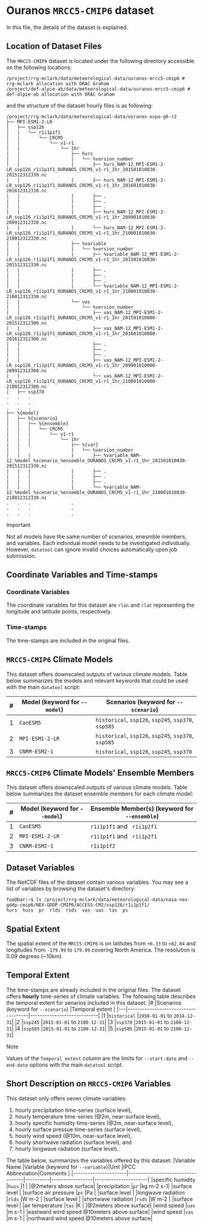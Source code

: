 # Ouranos `MRCC5-CMIP6` dataset
In this file, the details of the dataset is explained.

## Location of Dataset Files
The `MRCC5-CMIP6` dataset is located under the following directory accessible on the following locations:
```console
/project/rrg-mclark/data/meteorological-data/ouranos-mrcc5-cmip6 # rrg-mclark allocation with DRAC Graham
/project/def-alpie-ab/data/meteorological-data/ouranos-mrcc5-cmip6 # def-alpie-ab allocation with DRAC Graham
```

and the structure of the dataset hourly files is as following:
```console
/project/rrg-mclark/data/meteorological-data/ouranos-espo-g6-r2
├── MPI-ESM1-2-LR
│   ├── ssp126
|   |   └── r1i1p1f1
│   |       └── CRCM5
|   |           └── v1-r1
|   |               └── 1hr
|   |                   ├── hurs 
|   |                   |   └── %version_number
│   |                   |       ├── hurs_NAM-12_MPI-ESM1-2-LR_ssp126_r1i1p1f1_OURANOS_CRCM5_v1-r1_1hr_201501010030-201512312330.nc
|   |                   |       ├── hurs_NAM-12_MPI-ESM1-2-LR_ssp126_r1i1p1f1_OURANOS_CRCM5_v1-r1_1hr_201601010030-201612312330.nc
|   |                   |       ├── .
|   |                   |       ├── .
|   |                   |       ├── .
|   |                   |       ├── hurs_NAM-12_MPI-ESM1-2-LR_ssp126_r1i1p1f1_OURANOS_CRCM5_v1-r1_1hr_209901010030-209912312330.nc
|   |                   |       └── hurs_NAM-12_MPI-ESM1-2-LR_ssp126_r1i1p1f1_OURANOS_CRCM5_v1-r1_1hr_210001010030-210012312330.nc
│   |                   ├── %variable
|   |                   |   └── %version_number
|   |                   |       ├── %variable_NAM-12_MPI-ESM1-2-LR_ssp126_r1i1p1f1_OURANOS_CRCM5_v1-r1_1hr_201501010030-201512312330.nc
|   |                   |       ├── . 
|   |                   |       ├── . 
|   |                   |       ├── . 
|   |                   |       └── %variable_NAM-12_MPI-ESM1-2-LR_ssp126_r1i1p1f1_OURANOS_CRCM5_v1-r1_1hr_210001010030-210012312330.nc
|   |                   └── vas
|   |                       └── %version_number
|   |                           ├── vas_NAM-12_MPI-ESM1-2-LR_ssp126_r1i1p1f1_OURANOS_CRCM5_v1-r1_1hr_201501010000-201512312300.nc
|   |                           ├── vas_NAM-12_MPI-ESM1-2-LR_ssp126_r1i1p1f1_OURANOS_CRCM5_v1-r1_1hr_201601010000-201612312300.nc
|   |                           ├── .
|   |                           ├── .
|   |                           ├── .
|   |                           ├── vas_NAM-12_MPI-ESM1-2-LR_ssp126_r1i1p1f1_OURANOS_CRCM5_v1-r1_1hr_209901010000-209912312300.nc
|   |                           └── vas_NAM-12_MPI-ESM1-2-LR_ssp126_r1i1p1f1_OURANOS_CRCM5_v1-r1_1hr_210001010000-210012312300.nc
│   ├── ssp370
.   .   .
.   .   .
.   .   .
├── %{model}
|   ├── %{scenario}
|   |   ├── %{ensemble}
|   |   |   └── CRCM5
|   |   |       └── v1-r1
|   |   |           └── 1hr
|   |   |               ├── %{var}
|   |                   |   └── %version_number
|   |   |               |       ├── %variable_NAM-12_%model_%scenario_%ensemble_OURANOS_CRCM5_v1-r1_1hr_201501010030-201512312330.nc
|   |   |               |       ├── .
|   |   |               |       ├── .
|   |   |               |       ├── .
|   |   |               |       └── %variable_NAM-12_%model_%scenario_%ensemble_OURANOS_CRCM5_v1-r1_1hr_210001010030-210012312330.nc
.   .   .               .
.   .   .               .
.   .   .               .
```

> [!important]
> Not all models have the same number of scenarios, enesmble members, and
> variables. Each individual model needs to be investigated individually.
> However, `datatool` can ignore invalid choices automatically upon job
> submission.

## Coordinate Variables and Time-stamps
### Coordinate Variables
The coordinate variables for this dataset are `rlon` and `rlat` representing the longitude and latitude points, respectively.
### Time-stamps
The time-stamps are included in the original files.

## `MRCC5-CMIP6` Climate Models
This dataset offers downscaled outputs of various climate models. Table below
summarizes the models and relevant keywords that could be used with the
main `datatool` script:

|#  |Model (keyword for `--model`)   |Scenarios (keyword for `--scenario`)                |
|---| -------------------------------|----------------------------------------------------|
|1  |`CanESM5`                       |`historical`, `ssp126`, `ssp245`, `ssp370`, `ssp585`|
|2  |`MPI-ESM1-2-LR`                 |`historical`, `ssp126`, `ssp245`, `ssp370`, `ssp585`|
|3  |`CNRM-ESM2-1`                   |`historical`, `ssp126`, `ssp245`, `ssp370`          |


## `MRCC5-CMIP6` Climate Models' Ensemble Members
This dataset offers downscaled outputs of various climate models. Table below
summarizes the dataset ensemble members for each climate model:

|#  |Model (keyword for `--model`)   |Ensemble Member(s) (keyword for `--ensemble`)       |
|---| -------------------------------|----------------------------------------------------|
|1  |`CanESM5`                       |`r1i1p1f1` and ` r1i1p2f1`                          |
|2  |`MPI-ESM1-2-LR`                 |`r1i1p1f1` and ` r1i1p2f1`                          |
|3  |`CNRM-ESM2-1`                   |`r1i1p1f2`                                          |

## Dataset Variables
The NetCDF files of the dataset contain various variables. You may see a list of variables by browsing the dataset's directory:
```console
foo@bar:~$ ls /project/rrg-mclark/data/meteorological-data/nasa-nex-gddp-cmip6/NEX-GDDP-CMIP6/ACCESS-CM2/ssp126/r1i1p1f1/
hurs  huss  pr  rlds  rsds  vas  uas  tas  ps
```

## Spatial Extent
The spatial extent of the `MRCC5-CMIP6` is on latitutes from `+6.33` to `+82.84`
and longitudes from `-179.99` to `179.99` covering North America. The resolution is 0.09 degrees (~10km). 

## Temporal Extent
The time-stamps are already included in the original files. The dataset offers
**hourly** time-series of climate variables. The following table
describes the temporal extent for senarios included in this dataset:
|#  |Scenarios (keyword for `--scenario`) |Temporal extent             |
|---|-------------------------------------|----------------------------|
|1  |`historical`                         |`1950-01-01` to `2014-12-31`|
|2  |`ssp245`                             |`2015-01-01` to `2100-12-31`|
|3  |`ssp370`                             |`2015-01-01` to `2100-12-31`|
|4  |`ssp585`                             |`2015-01-01` to `2100-12-31`|
|5  |`ssp585`                             |`2015-01-01` to `2100-12-31`|

> [!Note]
> Values of the `Temporal extent` column are the limits for `--start-date`
> and `--end-date` options with the main `datatool` script.

## Short Description on `MRCC5-CMIP6` Variables
This dataset only offers seven climate variables:
1) hourly precipitation time-series (surface level),
2) hourly temperature time-series (@2m, near-surface level),
3) hourly specific humidity time-series (@2m, near-surface level),
4) hourly surface pressue time-series (surface level),
5) hourly wind speed (@10m, near-surface level),
6) hourly shortwave radiation (surface level), and
7) hourly longwave radiation (surface level).

The table below, summarizes the variables offered by this dataset:
|Variable Name         |Variable (keyword for `--variable`)|Unit      |IPCC Abbreviation|Comments              |
|----------------------|-----------------------------------|----------|-----------------|----------------------|
|specific humidity     |`huss`                             |1         |                 |@2meters above surface|
|precipitation         |`pr`                               |kg m-2 s-1|                 |surface level         |
|surface air pressure  |`ps`                               |Pa        |                 |surface level         |
|longwave radiation    |`rlds`                             |W m-2     |                 |surface level         |
|shortwave radiation   |`rsds`                             |W m-2     |                 |surface level         |
|air temperature       |`tas`                              |K         |                 |@2meters above surface|
|wind speed            |`uas`                              |m s-1     |                 |eastward wind speed @10meters above surface|
|wind speed            |`vas`                              |m s-1     |                 |northward wind speed @10meters above surface|
